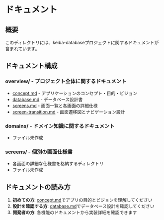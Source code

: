 # ドキュメント

## 概要

このディレクトリには、keiba-databaseプロジェクトに関するドキュメントが含まれています。

## ドキュメント構成

### overview/ - プロジェクト全体に関するドキュメント

- [concept.md](./overview/concept.md) - アプリケーションのコンセプト・目的・ビジョン
- [database.md](./overview/database.md) - データベース設計書
- [screens.md](./overview/screens.md) - 画面一覧と各画面の詳細仕様
- [screen-transition.md](./overview/screen-transition.md) - 画面遷移図とナビゲーション設計

### domains/ - ドメイン知識に関するドキュメント

- ファイル未作成

### screens/ - 個別の画面仕様書

- 各画面の詳細な仕様書を格納するディレクトリ
- ファイル未作成

## ドキュメントの読み方

1. **初めての方**: [concept.md](./overview/concept.md)でアプリの目的とビジョンを理解してください
2. **設計を確認する方**: [database.md](./overview/database.md)でデータベース設計を確認してください
3. **開発者の方**: 各機能のドキュメントから実装詳細を確認できます
